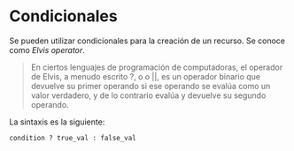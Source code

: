 # Condicionales
Se pueden utilizar condicionales para la creación de un recurso. Se conoce como _Elvis operator_.
> En ciertos lenguajes de programación de computadoras, el operador de Elvis, a menudo escrito ?, o o ||, es un operador binario que devuelve su primer operando si ese operando se evalúa como un valor verdadero, y de lo contrario evalúa y devuelve su segundo operando.

La sintaxis es la siguiente:
```
condition ? true_val : false_val
```
